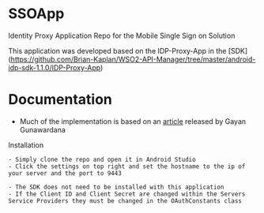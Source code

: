 # SSOApp

Identity Proxy Application Repo for the Mobile Single Sign on Solution

This application was developed based on the IDP-Proxy-App in the [SDK] (https://github.com/Brian-Kaplan/WSO2-API-Manager/tree/master/android-idp-sdk-1.1.0/IDP-Proxy-App)

# Documentation

 - Much of the implementation is based on an [article](http://wso2.com/library/articles/2014/07/sso-for-native-mobile-applications-with-wso2-identity-server/) released by Gayan Gunawardana
 
 Installation
  
    - Simply clone the repo and open it in Android Studio
    - Click the settings on top right and set the hostname to the ip of your server and the port to 9443
    
    - The SDK does not need to be installed with this application
    - If the Client ID and Client Secret are changed within the Servers Service Providers they must be changed in the OAuthConstants class
